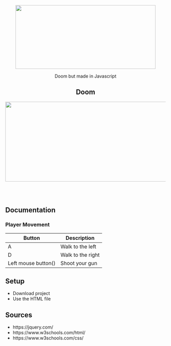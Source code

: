  <p align="center"><img src="https://i.imgur.com/9kK2ASm.png" width="440" height="200"> </p>
 <p align="center"> Doom but made in Javascript</p>
 <h2 align="center"> Doom </h2>
 <p align="center"><img src="https://media3.giphy.com/media/50ednPSwblwgZjYa48/giphy.gif" width="540" height="250"> </p>
<br><br>

<h2> Documentation</h2>
<h3> Player Movement </h3>
<table>
<thead>
<tr>
<th>Button</th>
<th>Description</th>
</tr>
</thead>
<tbody>
<tr>
<td>A</td>
<td>Walk to the left</td>
</tr>
<tr>
<td>D</td>
<td>Walk to the right</td>
</tr>
<tr>
<td>Left mouse button()</td>
<td>Shoot your gun</td>
</tr>
 
</tbody>
</table>
<h2> Setup</h2>
<ul>
  <li>Download project</li>
  <li>Use the HTML file</li>
</ul>
<h2> Sources</h2>
<ul>
  <li>https://jquery.com/</li>
  <li>https://www.w3schools.com/html/</li>
  <li>https://www.w3schools.com/css/</li>
</ul>
